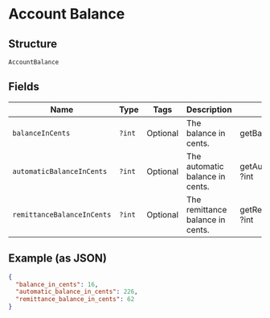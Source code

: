 
# Account Balance

## Structure

`AccountBalance`

## Fields

| Name | Type | Tags | Description | Getter | Setter |
|  --- | --- | --- | --- | --- | --- |
| `balanceInCents` | `?int` | Optional | The balance in cents. | getBalanceInCents(): ?int | setBalanceInCents(?int balanceInCents): void |
| `automaticBalanceInCents` | `?int` | Optional | The automatic balance in cents. | getAutomaticBalanceInCents(): ?int | setAutomaticBalanceInCents(?int automaticBalanceInCents): void |
| `remittanceBalanceInCents` | `?int` | Optional | The remittance balance in cents. | getRemittanceBalanceInCents(): ?int | setRemittanceBalanceInCents(?int remittanceBalanceInCents): void |

## Example (as JSON)

```json
{
  "balance_in_cents": 16,
  "automatic_balance_in_cents": 226,
  "remittance_balance_in_cents": 62
}
```

